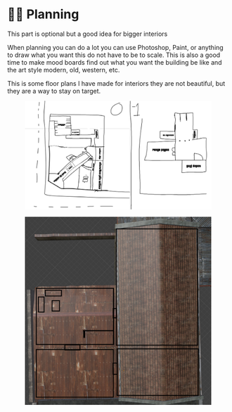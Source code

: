 # 📝📐 Planning

This part is optional but a good idea for bigger interiors

When planning you can do a lot you can use Photoshop, Paint, or anything to draw what you want this do not have to be to
scale. This is also a good time to make mood boards find out what you want the building be like and the art style
modern,
old, western, etc.

This is some floor plans I have made for interiors they are not beautiful, but they are a way to stay on target.
<figure><img src="../../.gitbook/assets/create_interior_tutorial_building7.png" alt=""><figcaption><p></p></figcaption></figure>
<figure><img src="../../.gitbook/assets/create_interior_tutorial_building8.png" alt=""><figcaption><p></p></figcaption></figure>
